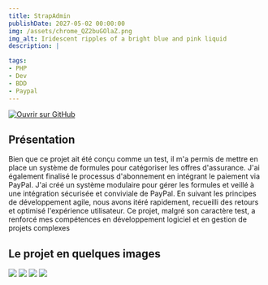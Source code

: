 ```yaml
---
title: StrapAdmin
publishDate: 2027-05-02 00:00:00
img: /assets/chrome_QZ2buGOlaZ.png
img_alt: Iridescent ripples of a bright blue and pink liquid
description: |

tags:
- PHP
- Dev
- BDD
- Paypal
---
```


[![Ouvrir sur GitHub](https://github.com/codespaces/badge.svg)](https://github.com/KhalifaBa/Strapadmin)
## Présentation

Bien que ce projet ait été conçu comme un test, il m'a permis de mettre en place un système de formules pour catégoriser les offres d'assurance. 
J'ai également finalisé le processus d'abonnement en intégrant le paiement via PayPal. 
J'ai créé un système modulaire pour gérer les formules et veillé à une intégration sécurisée et conviviale de PayPal. 
En suivant les principes de développement agile, nous avons itéré rapidement, recueilli des retours et optimisé l'expérience utilisateur. 
Ce projet, malgré son caractère test, a renforcé mes compétences en développement logiciel et en gestion de projets complexes

## Le projet en quelques images
<img src="/assets/chrome_IQgAaC9rgW.png">
<img src="/assets/chrome_ou7YLEW8Eh.png">
<img src="/assets/chrome_ZVb4aZDi7o.png">
<img src="/assets/chrome_k16JxJT8wH.png">
